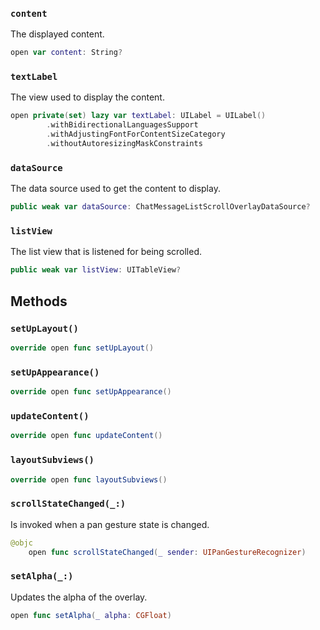 
### `content`

The displayed content.

``` swift
open var content: String? 
```

### `textLabel`

The view used to display the content.

``` swift
open private(set) lazy var textLabel: UILabel = UILabel()
        .withBidirectionalLanguagesSupport
        .withAdjustingFontForContentSizeCategory
        .withoutAutoresizingMaskConstraints
```

### `dataSource`

The data source used to get the content to display.

``` swift
public weak var dataSource: ChatMessageListScrollOverlayDataSource?
```

### `listView`

The list view that is listened for being scrolled.

``` swift
public weak var listView: UITableView? 
```

## Methods

### `setUpLayout()`

``` swift
override open func setUpLayout() 
```

### `setUpAppearance()`

``` swift
override open func setUpAppearance() 
```

### `updateContent()`

``` swift
override open func updateContent() 
```

### `layoutSubviews()`

``` swift
override open func layoutSubviews() 
```

### `scrollStateChanged(_:)`

Is invoked when a pan gesture state is changed.

``` swift
@objc
    open func scrollStateChanged(_ sender: UIPanGestureRecognizer) 
```

### `setAlpha(_:)`

Updates the alpha of the overlay.

``` swift
open func setAlpha(_ alpha: CGFloat) 

